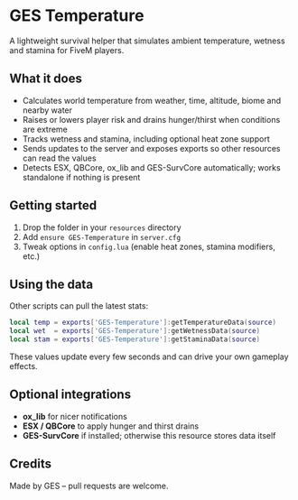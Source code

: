 # GES Temperature

A lightweight survival helper that simulates ambient temperature, wetness and stamina for FiveM players.

## What it does
- Calculates world temperature from weather, time, altitude, biome and nearby water
- Raises or lowers player risk and drains hunger/thirst when conditions are extreme
- Tracks wetness and stamina, including optional heat zone support
- Sends updates to the server and exposes exports so other resources can read the values
- Detects ESX, QBCore, ox_lib and GES-SurvCore automatically; works standalone if nothing is present

## Getting started
1. Drop the folder in your `resources` directory
2. Add `ensure GES-Temperature` in `server.cfg`
3. Tweak options in `config.lua` (enable heat zones, stamina modifiers, etc.)

## Using the data
Other scripts can pull the latest stats:
```lua
local temp = exports['GES-Temperature']:getTemperatureData(source)
local wet  = exports['GES-Temperature']:getWetnessData(source)
local stam = exports['GES-Temperature']:getStaminaData(source)
```

These values update every few seconds and can drive your own gameplay effects.

## Optional integrations
- **ox_lib** for nicer notifications
- **ESX / QBCore** to apply hunger and thirst drains
- **GES-SurvCore** if installed; otherwise this resource stores data itself

## Credits
Made by GES – pull requests are welcome.
